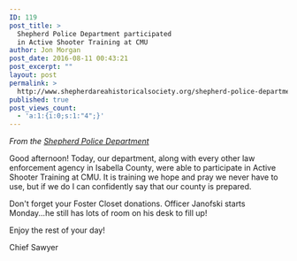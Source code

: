 ```yaml
---
ID: 119
post_title: >
  Shepherd Police Department participated
  in Active Shooter Training at CMU
author: Jon Morgan
post_date: 2016-08-11 00:43:21
post_excerpt: ""
layout: post
permalink: >
  http://www.shepherdareahistoricalsociety.org/shepherd-police-department-participated-in-active-shooter-training-at-cmu/
published: true
post_views_count:
  - 'a:1:{i:0;s:1:"4";}'
---
```

<p class="c7"><em>From the <a class="c2" href="https://www.google.com/url?q=https://www.facebook.com/Shepherd-Police-Department-205632619455314/?fref%3Dnf&amp;sa=D&amp;ust=1470879712208000&amp;usg=AFQjCNFlSwhC9vANCnFjUDj6Lus2YBgXHw">Shepherd Police Department</a></em></p>

Good afternoon! Today, our department, along with every other law enforcement agency in Isabella County, were able to participate in Active Shooter Training at CMU. It is training we hope and pray we never have to use, but if we do I can confidently say that our county is prepared.

Don't forget your Foster Closet donations. Officer Janofski starts Monday...he still has lots of room on his desk to fill up!

Enjoy the rest of your day!

Chief Sawyer